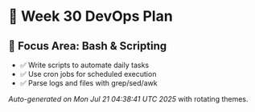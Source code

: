 # 📅 Week 30 DevOps Plan

## 🎯 Focus Area: Bash & Scripting

- ✅ Write scripts to automate daily tasks
- ✅ Use cron jobs for scheduled execution
- ✅ Parse logs and files with grep/sed/awk

_Auto-generated on Mon Jul 21 04:38:41 UTC 2025_ with rotating themes.
